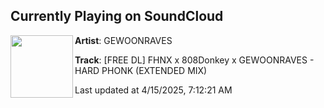 ## Currently Playing on SoundCloud

[<img align="left" width="100" src="https://i1.sndcdn.com/artworks-CxyPHYiidI4OR4my-PYTTZA-t500x500.png">](https://soundcloud.com/gewoonraves/aa6d6ceb-d77d-452e-a1b7-99d06fe41c22)

**Artist**: GEWOONRAVES 

**Track**: [FREE DL] FHNX x 808Donkey x GEWOONRAVES - HARD PHONK (EXTENDED MIX)

Last updated at 4/15/2025, 7:12:21 AM
